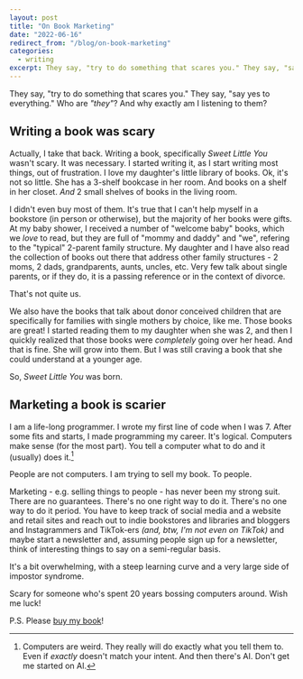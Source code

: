 ```yaml
---
layout: post
title: "On Book Marketing"
date: "2022-06-16"
redirect_from: "/blog/on-book-marketing"
categories:
  - writing
excerpt: They say, "try to do something that scares you." They say, "say yes to everything." Who are "they"? 
---
```


They say, "try to do something that scares you." They say, "say yes to everything." Who are _"they"_? And why exactly am I listening to them?

## Writing a book was scary

Actually, I take that back. Writing a book, specifically _Sweet Little You_ wasn't scary. It was necessary. I started writing it, as I start writing most things, out of frustration. I love my daughter's little library of books. Ok, it's not so little. She has a 3-shelf bookcase in her room. And books on a shelf in her closet. _And_ 2 small shelves of books in the living room. 

I didn't even buy most of them. It's true that I can't help myself in a bookstore (in person or otherwise), but the majority of her books were gifts. At my baby shower, I received a number of "welcome baby" books, which we _love_ to read, but they are full of "mommy and daddy" and "we", refering to the "typical" 2-parent family structure. My daughter and I have also read the collection of books out there that address other family structures - 2 moms, 2 dads, grandparents, aunts, uncles, etc. Very few talk about single parents, or if they do, it is a passing reference or in the context of divorce.

That's not quite us.

We also have the books that talk about donor conceived children that are specifically for families with single mothers by choice, like me. Those books are great! I started reading them to my daughter when she was 2, and then I quickly realized that those books were _completely_ going over her head. And that is fine. She will grow into them. But I was still craving a book that she could understand at a younger age.

So, _Sweet Little You_ was born.

## Marketing a book is scarier

I am a life-long programmer. I wrote my first line of code when I was 7. After some fits and starts, I made programming my career. It's logical. Computers make sense (for the most part). You tell a computer what to do and it (usually) does it.[^1]

People are not computers. I am trying to sell my book. To people. 

Marketing - e.g. selling things to people - has never been my strong suit. There are no guarantees. There's no one right way to do it. There's no one way to do it period. You have to keep track of social media and a website and retail sites and reach out to indie bookstores and libraries and bloggers and Instagrammers and TikTok-ers _(and, btw, I'm not even on TikTok)_ and maybe start a newsletter and, assuming people sign up for a newsletter, think of interesting things to say on a semi-regular basis.

It's a bit overwhelming, with a steep learning curve and a very large side of impostor syndrome.

Scary for someone who's spent 20 years bossing computers around. Wish me luck!

P.S. Please [buy my book](/book)!



[^1]: Computers are weird. They really will do exactly what you tell them to. Even if _exactly_ doesn't match your intent. And then there's AI. Don't get me started on AI.
